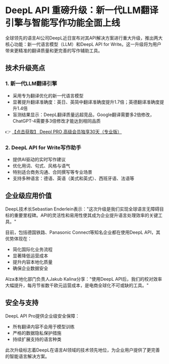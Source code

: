 # DeepL API 重磅升级：新一代LLM翻译引擎与智能写作功能全面上线

全球领先的语言AI公司DeepL近日宣布对其API解决方案进行重大升级，推出两大核心功能：新一代语言模型（LLM）和DeepL API for Write。这一升级将为用户带来更精准的翻译质量和更完善的写作辅助工具。

## 技术升级亮点

### 1. 新一代LLM翻译引擎
- 采用专为翻译优化的新一代语言模型
- 显著提升翻译准确度：英日、英简中翻译准确度提升1.7倍；英德翻译准确度提升1.4倍
- 盲测结果显示：DeepL翻译质量远超竞品，Google翻译需要多2倍修改，ChatGPT-4需要多3倍修改才能达到相同品质

👉 [【点击获取】 Deepl PRO 高级会员独享30天（专业版） ](https://bit.ly/DEepl)

### 2. DeepL API for Write写作助手
- 提供AI驱动的实时写作建议
- 优化用词、句式、风格与语气
- 特别适合商务沟通、合同撰写等专业场景
- 支持多种语言：德语、英语（美式和英式）、西班牙语、法语等

## 企业级应用价值

DeepL技术长Sebastian Enderlein表示："这次升级是我们实现全球语言无障碍目标的重要里程碑。API的灵活性和易用性使其成为企业提升语言处理效率的关键工具。"

目前，包括德国铁路、Panasonic Connect等知名企业都在使用DeepL API，其优势体现在：
- 简化国际化业务流程
- 显著降低运营成本
- 提升内容本地化质量
- 确保企业数据安全

Alza本地化部门负责人Jakub Kalina分享："使用DeepL API后，我们的校对效率大幅提升，每月节省数千欧元运营成本，是电商全球化不可或缺的工具。"

## 安全与支持

DeepL API Pro提供企业级安全保障：
- 所有翻译内容不会用于模型训练
- 严格的数据隐私保护措施
- 持续扩展支持的语言种类

此次升级标志着DeepL在语言AI领域的技术领先地位，为企业用户提供了更完善的智能语言解决方案。